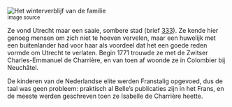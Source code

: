 ![Het winterverblijf van de familie](/assets/data-models/stories/20210000021_bvz_het-winterverblijf-van-de-familie/featured.jpg)<br><small><utm-source sourceUrl="https://hetutrechtsarchief.nl/beeldmateriaal/detail/ba4692ab-ee67-5856-be4b-1d99c9341969">Image source</utm-source></small>

Ze vond Utrecht maar een saaie, sombere stad (brief [333](https://charriere.huygens.knaw.nl/edition/entry/2057/transcriptions/transcription)). Ze kende hier genoeg mensen om zich niet te hoeven vervelen, maar een huwelijk met een buitenlander had voor haar als voordeel dat het een goede reden vormde om Utrecht te verlaten. Begin 1771 trouwde ze met de Zwitser Charles-Emmanuel de Charrière, en van toen af woonde ze in Colombier bij Neuchâtel.

De kinderen van de Nederlandse elite werden Franstalig opgevoed, dus de taal was geen probleem: praktisch al Belle’s publicaties zijn in het Frans, en de meeste werden geschreven toen ze Isabelle de Charrière heette.
